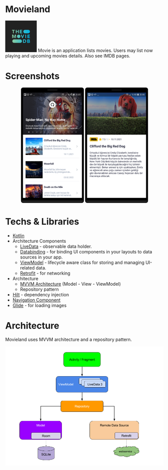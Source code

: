 <h1>Movieland</h1>

<img src="https://github.com/yarenyarsilikal/Movieland/blob/master/app/src/main/ic_launcher-playstore.png" alt="architecture" width="100" height="100">
Movie is an application lists movies. 
Users may list now playing and upcoming movies details. Also see IMDB pages.


<h1>Screenshots</h1>
<p align="center">
  <img src="https://github.com/yarenyarsilikal/Movieland/blob/master/screen_home.png" width="200" title="Match Details" alt="Match Details">
  <img src="https://github.com/yarenyarsilikal/Movieland/blob/master/screen_details.png" width="200" title="Favored Matches" alt="Favored Matches">

</p>
<h1>Techs & Libraries</h1>
<ul>
<li><a href="https://kotlinlang.org/">Kotlin</a></li>
<li> Architecture Components
<ul>
<li><a href="https://developer.android.com/topic/libraries/architecture/livedata">LiveData</a> - observable data holder.</li>
<li><a href="https://developer.android.com/topic/libraries/data-binding">Databinding</a> - for binding UI components in your layouts to data sources in your app.</li>
<li><a href="https://developer.android.com/topic/libraries/architecture/viewmodel">ViewModel</a> - lifecycle aware class for storing and managing UI-related data.</li>
<li><a href="https://square.github.io/retrofit/">Retrofit</a> - for networking</li>
</ul>
</li>
<li>Architecture
<ul>
<li><a href="https://developer.android.com/topic/libraries/architecture/datastore">MVVM Architecture</a> (Model - View - ViewModel)</li>
<li>Repository pattern</li>
</ul>
</li>
<li><a href="https://developer.android.com/training/dependency-injection/hilt-android">Hilt</a> - dependency injection</li>
<li><a href="https://developer.android.com/guide/navigation">Navigation Component</a></li>
<li><a href="https://github.com/bumptech/glide">Glide</a> - for loading images </li>

</ul>
</ul>
<h1>Architecture</h1>
<p>Movieland uses MVVM architecture and a repository pattern.</p>
<img src="https://github.com/yarenyarsilikal/NoteApp/blob/master/screenshots/mvvm.png" alt="architecture" style="max-width:100%;">

</ul>



